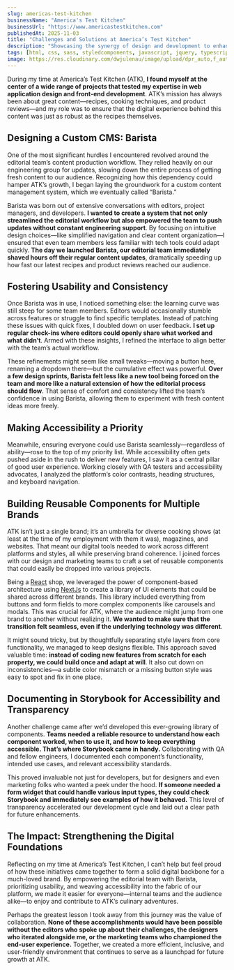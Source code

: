 ```yaml
---
slug: americas-test-kitchen
businessName: "America's Test Kitchen"
businessUrl: "https://www.americastestkitchen.com"
publishedAt: 2025-11-03
title: "Challenges and Solutions at America’s Test Kitchen"
description: "Showcasing the synergy of design and development to enhance the culinary web application experience."
tags: [html, css, sass, styledcomponents, javascript, jquery, typescript, alpinejs-light, react-light, nextjs-light, rails, ruby, github-light, heroku]
image: https://res.cloudinary.com/dwjulenau/image/upload/dpr_auto,f_auto,fl_progressive,q_auto/v1710941652/josh-portfolio/atk.jpg
---
```

During my time at America’s Test Kitchen (ATK), <strong>I found myself at the center of a wide range of projects that tested my expertise in web application design and front-end development</strong>. ATK’s mission has always been about great content—recipes, cooking techniques, and product reviews—and my role was to ensure that the digital experience behind this content was just as robust as the recipes themselves.

## Designing a Custom CMS: Barista
One of the most significant hurdles I encountered revolved around the editorial team’s content production workflow. They relied heavily on our engineering group for updates, slowing down the entire process of getting fresh content to our audience. Recognizing how this dependency could hamper ATK’s growth, I began laying the groundwork for a custom content management system, which we eventually called “Barista.”

Barista was born out of extensive conversations with editors, project managers, and developers. <strong>I wanted to create a system that not only streamlined the editorial workflow but also empowered the team to push updates without constant engineering support</strong>. By focusing on intuitive design choices—like simplified navigation and clear content organization—I ensured that even team members less familiar with tech tools could adapt quickly. <strong>The day we launched Barista, our editorial team immediately shaved hours off their regular content updates</strong>, dramatically speeding up how fast our latest recipes and product reviews reached our audience.

## Fostering Usability and Consistency
Once Barista was in use, I noticed something else: the learning curve was still steep for some team members. Editors would occasionally stumble across features or struggle to find specific templates. Instead of patching these issues with quick fixes, I doubled down on user feedback. <strong>I set up regular check-ins where editors could openly share what worked and what didn’t</strong>. Armed with these insights, I refined the interface to align better with the team’s actual workflow.

These refinements might seem like small tweaks—moving a button here, renaming a dropdown there—but the cumulative effect was powerful. <strong>Over a few design sprints, Barista felt less like a new tool being forced on the team and more like a natural extension of how the editorial process should flow</strong>. That sense of comfort and consistency lifted the team’s confidence in using Barista, allowing them to experiment with fresh content ideas more freely.

## Making Accessibility a Priority
Meanwhile, ensuring everyone could use Barista seamlessly—regardless of ability—rose to the top of my priority list. While accessibility often gets pushed aside in the rush to deliver new features, I saw it as a central pillar of good user experience. Working closely with QA testers and accessibility advocates, I analyzed the platform’s color contrasts, heading structures, and keyboard navigation.

## Building Reusable Components for Multiple Brands
ATK isn’t just a single brand; it’s an umbrella for diverse cooking shows (at least at the time of my employment with them it was), magazines, and websites. That meant our digital tools needed to work across different platforms and styles, all while preserving brand coherence. I joined forces with our design and marketing teams to craft a set of reusable components that could easily be dropped into various projects.

Being a <a href="https://react.dev" target="_blank" rel="nofollow">React</a> shop, we leveraged the power of component-based architecture using <a href="https://nextjs.org">NextJs</a> to create a library of UI elements that could be shared across different brands. This library included everything from buttons and form fields to more complex components like carousels and modals. This was crucial for ATK, where the audience might jump from one brand to another without realizing it. <strong>We wanted to make sure that the transition felt seamless, even if the underlying technology was different</strong>.

It might sound tricky, but by thoughtfully separating style layers from core functionality, we managed to keep designs flexible. This approach saved valuable time: <strong>instead of coding new features from scratch for each property, we could build once and adapt at will</strong>. It also cut down on inconsistencies—a subtle color mismatch or a missing button style was easy to spot and fix in one place.

## Documenting in Storybook for Accessibility and Transparency
Another challenge came after we’d developed this ever-growing library of components. <strong>Teams needed a reliable resource to understand how each component worked, when to use it, and how to keep everything accessible. That’s where Storybook came in handy.</strong> Collaborating with QA and fellow engineers, I documented each component’s functionality, intended use cases, and relevant accessibility standards.

This proved invaluable not just for developers, but for designers and even marketing folks who wanted a peek under the hood. <strong>If someone needed a form widget that could handle various input types, they could check Storybook and immediately see examples of how it behaved.</strong> This level of transparency accelerated our development cycle and laid out a clear path for future enhancements.

## The Impact: Strengthening the Digital Foundations
Reflecting on my time at America’s Test Kitchen, I can’t help but feel proud of how these initiatives came together to form a solid digital backbone for a much-loved brand. By empowering the editorial team with Barista, prioritizing usability, and weaving accessibility into the fabric of our platform, we made it easier for everyone—internal teams and the audience alike—to enjoy and contribute to ATK’s culinary adventures.

Perhaps the greatest lesson I took away from this journey was the value of collaboration. <strong>None of these accomplishments would have been possible without the editors who spoke up about their challenges, the designers who iterated alongside me, or the marketing teams who championed the end-user experience.</strong> Together, we created a more efficient, inclusive, and user-friendly environment that continues to serve as a launchpad for future growth at ATK.

